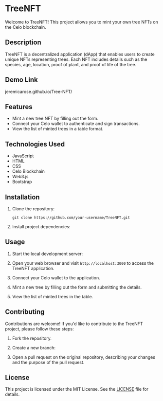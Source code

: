 # TreeNFT

Welcome to TreeNFT! This project allows you to mint your own tree NFTs on the Celo blockchain.

## Description

TreeNFT is a decentralized application (dApp) that enables users to create unique NFTs representing trees. Each NFT includes details such as the species, age, location, proof of plant, and proof of life of the tree.

## Demo Link
jeremicarose.github.io/Tree-NFT/

## Features

- Mint a new tree NFT by filling out the form.
- Connect your Celo wallet to authenticate and sign transactions.
- View the list of minted trees in a table format.

## Technologies Used

- JavaScript
- HTML
- CSS
- Celo Blockchain
- Web3.js
- Bootstrap

## Installation

1. Clone the repository:
   ```shell
   git clone https://github.com/your-username/TreeNFT.git

2. Install project dependencies:

## Usage

1. Start the local development server:

2. Open your web browser and visit `http://localhost:3000` to access the TreeNFT application.

3. Connect your Celo wallet to the application.

4. Mint a new tree by filling out the form and submitting the details.

5. View the list of minted trees in the table.

## Contributing

Contributions are welcome! If you'd like to contribute to the TreeNFT project, please follow these steps:

1. Fork the repository.

2. Create a new branch:

3. Open a pull request on the original repository, describing your changes and the purpose of the pull request.

## License

This project is licensed under the MIT License. See the [LICENSE](LICENSE) file for details.
